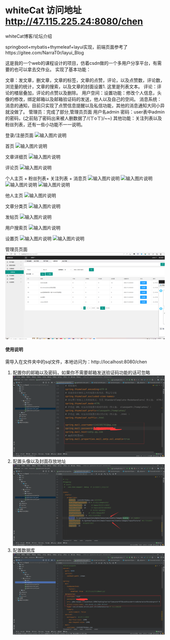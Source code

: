 # whiteCat 访问地址  http://47.115.225.24:8080/chen

whiteCat博客/论坛介绍

springboot+mybatis+thymeleaf+layui实现，前端页面参考了https://gitee.com/NarraT0r/layui_Blog

这是我的一个web的课程设计的项目，仿着csdn做的一个多用户分享平台，有需要的也可以拿去交作业。
实现了基本功能：

文章：发文章，删文章，文章的标签，文章的点赞，评论，以及点赞数，评论数，浏览量的统计，文章的搜索，以及文章的封面设置1. 这里是列表文本。
评论：评论的楼层叠加，评论的点赞以及删除。
用户空间：设置功能：修改个人信息，头像的修改，绑定邮箱以及邮箱验证码的发送，他人以及自己的空间。
消息系统：消息的通知，目前只实现了点赞信息提醒以及私信功能，其他的消息通知大同小异就没做了。
管理员：完成了部分,管理员页面 用户名admin 密码：user表中admin的密码，(之前贴了密码出来被人删数据了/(ㄒoㄒ)/~~) 
其他功能：关注列表以及粉丝列表，还有一些小功能不一一说明。


登录/注册页面
![输入图片说明](https://gitee.com/alaions/white-cat/raw/master/ima/login.png)

首页
![输入图片说明](https://gitee.com/alaions/white-cat/raw/master/ima/index.png)

文章详细页
![输入图片说明](https://gitee.com/alaions/white-cat/raw/master/ima/topic.png)

评论页
![输入图片说明](https://gitee.com/alaions/white-cat/raw/master/ima/comment.png)

个人主页 + 粉丝列表+ 关注列表 + 消息页
![输入图片说明](https://gitee.com/alaions/white-cat/raw/master/ima/personal.png)
![输入图片说明](https://gitee.com/alaions/white-cat/raw/master/ima/myFollow.png)
![输入图片说明](https://gitee.com/alaions/white-cat/raw/master/ima/myFans.png)
![输入图片说明](https://gitee.com/alaions/white-cat/raw/master/ima/notic.png)


他人主页
![输入图片说明](https://gitee.com/alaions/white-cat/raw/master/ima/otherPersonal.png)


文章分类页
![输入图片说明](https://gitee.com/alaions/white-cat/raw/master/ima/onlyTopic.png)

发帖页
![输入图片说明](https://gitee.com/alaions/white-cat/raw/master/ima/commitTopic.png)

用户搜索页
![输入图片说明](https://gitee.com/alaions/white-cat/raw/master/ima/selectUser.png)

设置页
![输入图片说明](https://gitee.com/alaions/white-cat/raw/master/ima/setting1.png)
![输入图片说明](https://gitee.com/alaions/white-cat/raw/master/ima/setting2.png)



管理员页面
![输入图片说明](ima/admin.png)
#### 使用说明

需导入在文件夹中的sql文件，本地访问为：http://localhost:8080/chen

1.  配置你的邮箱以及密码，如果你不需要邮箱发送验证码功能的话可忽略
![输入图片说明](ima/%5D8QG$D3_O4Q%251$EHD%7DG~I35.png)
2.  配置头像以及封面存放地址
![输入图片说明](ima/15FU820NVR40MUALKHS4%25JM.png)
3.  配置数据库
![输入图片说明](ima/@@3RZLOBF_5%25J%7BQ%7BVD%25OX7E.png)





